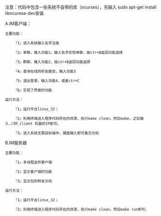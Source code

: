 注意：代码中包含一些系统不自带的库（ncurses），先输入 sudo apt-get install libncurese-dev安装

A.IM客户端：

	主要功能：
	
		『1』进入系统输入名字注册
	
		『2』单聊，输入功能1，输入名字实现单聊，按ctr+B返回功能选择
	
		『3』群聊，输入功能2，按ctr+B返回功能选择
	
		『4』查询在线的好友数目，输入功能3
	
		『5』退出登录，输入功能4，或者ctr+C
	
		『6』实现了界面的功能
	
	运行方法：
	
		『1』运行平台linux_32；
	
		『2』利用终端进入程序代码所在的目录，执行make clean，然后make，之后输入./IM_client 机器的IP即可。
	
		『3』进入系统无需鼠标操作，键盘输入即可看见光标
		
B.IM服务器
	
	主要功能：
	
		『1』多线程监听客户端
	
		『2』显示客户端的功能
	
		『3』显示包的转发方向
	
	运行方法：
	
		『1』运行平台linux_32；
	
		『2』利用终端进入程序代码所在的目录，执行make clean，然后make run即可。

